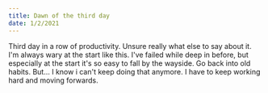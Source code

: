```yaml
---
title: Dawn of the third day
date: 1/2/2021
---
```

Third day in a row of productivity. Unsure really what else to say about it. I'm always wary at the start like this. 
I've failed while deep in before, but especially at the start it's so easy to fall by the wayside. 
Go back into old habits. But... I know i can't keep doing that anymore. I have to keep working hard and moving forwards.
